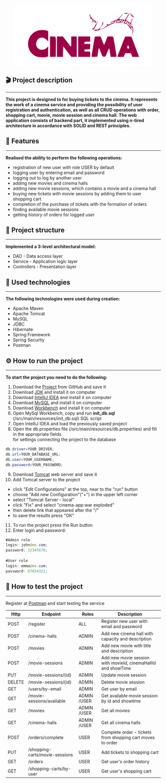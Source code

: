 <p align="center">
  <img alt="Taxi service" height="200" src="logo-ca.svg">
</p>

## 🎬 Project description

---
**This project is designed to for buying tickets to the cinema.
It represents the work of a cinema service
and providing the possibility of user registration and authentication,
as well as all CRUD operations with order, shopping cart, movie, movie session and cinema hall.
The web application consists of backend part,
it implemented using n-tired architecture in accordance with SOLID and REST principles.**

## 🎯️ Features

---
**Realised the ability to perform the following operations:**

- registration of new user with role USER by default
- logging user by entering email and password
- logging out to log by another user
- adding new movies and cinema halls
- adding new movie sessions, which contains a movie and a cinema hall
- buying new tickets with movie sessions by adding them to user shopping cart
- completion of the purchase of tickets with the formation of orders
- finding available movie sessions
- getting history of orders for logged user

## 🌳 Project structure

---
**Implemented a 3-level architectural model:**
- DAO - Data access layer
- Service - Application logic layer
- Controllers - Presentation layer

## 🧬 Used technologies

---
**The following technologies were used during creation:**
- Apache Maven
- Apache Tomcat
- MySQL
- JDBC
- Hibernate
- Spring Framework
- Spring Security
- Postman

## ⚙️ How to run the project

---
**To start the project you need to do the following:**
1. Download the [Project](https://github.com/serhii-shyian/my-cinema-app) from GitHub and save it
2. Download [JDK](https://www.oracle.com/java/technologies/downloads/) and install it on computer
3. Download [IntelliJ IDEA](https://www.jetbrains.com/idea/download) and install it on computer
4. Download [MySQL](https://dev.mysql.com/downloads/installer/) and install it on computer
5. Download [Workbench](https://dev.mysql.com/downloads/workbench/) and install it on computer
6. Open MySql Workbench, copy and run **init_db.sql** (/src/main/resources/init_db.sql) SQL script
7. Open IntelliJ IDEA and load the previously saved project
8. Open the db.properties file (/src/main/resources/db.properties) and fill in the appropriate fields
   <br> for settings connecting the project to the database
```java
db.driver=YOUR_DRIVER;
db.url=YOUR_DATABASE_URL;
db.user=YOUR_USERNAME;
db.password=YOUR_PASSWORD;
```
9. Download [Tomcat](https://tomcat.apache.org/download-90.cgi) web server and save it
10. Add Tomcat server to the project
- click "Edit Configurations" at the top, near to the "run" button
- choose "Add new Configuration"("+") in the upper left corner
- select "Tomcat Server - local"
- click "Fix" and select "cinema-app:war exploded"
- then delete link that appeared after the "/"
- to save the results press "OK"
11. To run the project press the Run button
12. Enter login and password:
```java
#Admin role
login: john@me.com;
password: 12345678;

#User role
login: emma@me.com;
password: 87654321;
```

## 🤖 How to test the project

---
Register at [Postman](https://www.postman.com/) and start testing the service

| **Http** | **Endpoint**                   | **Roles**   | **Description**                                               |
|----------|--------------------------------|-------------|---------------------------------------------------------------|
| POST     | /register                      | ALL         | Register new user with email and password                     |
| POST     | /cinema-halls                  | ADMIN       | Add new cinema hall with capacity and description             |
| POST     | /movies                        | ADMIN       | Add new movie with title and description                      |
| POST     | /movie-sessions                | ADMIN       | Add new movie session with movieId, cinemaHallId and showTime |
| PUT      | /movie-sessions/{id}           | ADMIN       | Update movie session                                          |
| DELETE   | /movie-sessions/{id}           | ADMIN       | Delete movie session                                          |
| GET      | /users/by-email                | ADMIN       | Get user by email                                             |
| GET      | /movie-sessions/available      | ADMIN /USER | Get available movie session by id and showtime                |
| GET      | /movies                        | ADMIN /USER | Get all movies                                                |
| GET      | /cinema-halls                  | ADMIN /USER | Get all cinema halls                                          |
| POST     | /orders/complete               | USER        | Complete order - tickets from shopping cart moves to order    |
| PUT      | /shopping-carts/movie-sessions | USER        | Add tickets to shopping cart                                  |
| GET      | /orders                        | USER        | Get user's order history                                      |
| GET      | /shopping-carts/by-user        | USER        | Get user's shopping cart                                      |
